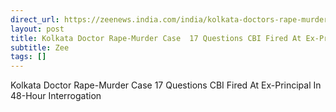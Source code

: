 ```yaml
---
direct_url: https://zeenews.india.com/india/kolkata-doctors-rape-murder-case-17-questions-cbi-fired-at-ex-principal-in-48-hour-interrogation-2779406.html
layout: post
title: Kolkata Doctor Rape-Murder Case  17 Questions CBI Fired At Ex-Principal In 48-Hour Interrogation
subtitle: Zee
tags: []
---
```


Kolkata Doctor Rape-Murder Case  17 Questions CBI Fired At Ex-Principal In 48-Hour Interrogation
